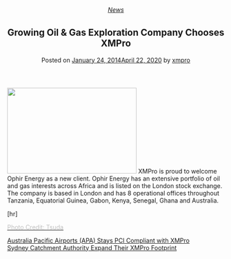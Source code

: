 <div class="large-9 col">
<article class="post-2899 post type-post status-publish format-standard has-post-thumbnail hentry category-news" id="post-2899">
<div class="article-inner">
<header class="entry-header">
<div class="entry-header-text entry-header-text-top text-center">
<h6 class="entry-category is-xsmall"><a href="https://xmpro.com/category/news/" rel="category tag">News</a></h6><h1 class="entry-title">Growing Oil &amp; Gas Exploration Company Chooses XMPro</h1><div class="entry-divider is-divider small"></div>
<div class="entry-meta uppercase is-xsmall">
<span class="posted-on">Posted on <a href="https://xmpro.com/growing-oil-gas-exploration-company-chooses-xmpro/" rel="bookmark"><time class="entry-date published" datetime="2014-01-24T05:45:17+00:00">January 24, 2014</time><time class="updated" datetime="2020-04-22T23:23:29+00:00">April 22, 2020</time></a></span> <span class="byline">by <span class="meta-author vcard"><a class="url fn n" href="https://xmpro.com/author/xmpro/">xmpro</a></span></span> </div>
</div>
</header>
<div class="entry-content single-page">
<p><img height="199" src="https://xmpro.com/wp-content/uploads/2014/01/small__992914260-300x199-1.jpg" width="300"/>
XMPro is proud to welcome Ophir Energy as a new client. Ophir Energy has an extensive portfolio of oil and gas interests across Africa and is listed on the London stock exchange. The company is based in London and has 8 operational offices throughout Tanzania, Equatorial Guinea, Gabon, Kenya, Senegal, Ghana and Australia.</p>
<a class="button silver">
<span></span>
</a>
[hr]
<p><span style="color: #c0c0c0;"><a href="http://www.flickr.com/photos/tsuda/992914260/" rel="noopener noreferrer" target="_blank"><span style="color: #c0c0c0;">Photo Credit: Tsuda</span></a></span></p>
<div class="blog-share text-center"><div class="is-divider medium"></div><div class="social-icons share-icons share-row relative"><a aria-label="Share on WhatsApp" class="icon button circle is-outline tooltip whatsapp show-for-medium" data-action="share/whatsapp/share" href="whatsapp://send?text=Growing%20Oil%20%26%23038%3B%20Gas%20Exploration%20Company%20Chooses%20XMPro - https://xmpro.com/growing-oil-gas-exploration-company-chooses-xmpro/" title="Share on WhatsApp"><i class="icon-whatsapp"></i></a><a aria-label="Share on Facebook" class="icon button circle is-outline tooltip facebook" data-label="Facebook" href="https://www.facebook.com/sharer.php?u=https://xmpro.com/growing-oil-gas-exploration-company-chooses-xmpro/" onclick="window.open(this.href,this.title,'width=500,height=500,top=300px,left=300px'); return false;" rel="noopener nofollow" target="_blank" title="Share on Facebook"><i class="icon-facebook"></i></a><a aria-label="Share on Twitter" class="icon button circle is-outline tooltip twitter" href="https://twitter.com/share?url=https://xmpro.com/growing-oil-gas-exploration-company-chooses-xmpro/" onclick="window.open(this.href,this.title,'width=500,height=500,top=300px,left=300px'); return false;" rel="noopener nofollow" target="_blank" title="Share on Twitter"><i class="icon-twitter"></i></a><a aria-label="Email to a Friend" class="icon button circle is-outline tooltip email" href="/cdn-cgi/l/email-protection#dee1adabbcb4bbbdaae399acb1a9b7b0b9fbecee91b7b2fbeceefbece8fbecedeeede6fbed9cfbecee99bfadfbecee9ba6aeb2b1acbfaab7b1b0fbecee9db1b3aebfb0a7fbecee9db6b1b1adbbadfbecee86938eacb1f8bcb1baa7e39db6bbbdb5fbeceeaab6b7adfbeceeb1abaafbed9ffbeceeb6aaaaaeadfbed9ffbec98fbec98a6b3aeacb1f0bdb1b3fbec98b9acb1a9b7b0b9f3b1b7b2f3b9bfadf3bba6aeb2b1acbfaab7b1b0f3bdb1b3aebfb0a7f3bdb6b1b1adbbadf3a6b3aeacb1fbec98" rel="nofollow" title="Email to a Friend"><i class="icon-envelop"></i></a><a aria-label="Pin on Pinterest" class="icon button circle is-outline tooltip pinterest" href="https://pinterest.com/pin/create/button?url=https://xmpro.com/growing-oil-gas-exploration-company-chooses-xmpro/&amp;media=https://xmpro.com/wp-content/uploads/2020/04/Company-Profile.png&amp;description=Growing%20Oil%20%26%23038%3B%20Gas%20Exploration%20Company%20Chooses%20XMPro" onclick="window.open(this.href,this.title,'width=500,height=500,top=300px,left=300px'); return false;" rel="noopener nofollow" target="_blank" title="Pin on Pinterest"><i class="icon-pinterest"></i></a><a aria-label="Share on LinkedIn" class="icon button circle is-outline tooltip linkedin" href="https://www.linkedin.com/shareArticle?mini=true&amp;url=https://xmpro.com/growing-oil-gas-exploration-company-chooses-xmpro/&amp;title=Growing%20Oil%20%26%23038%3B%20Gas%20Exploration%20Company%20Chooses%20XMPro" onclick="window.open(this.href,this.title,'width=500,height=500,top=300px,left=300px'); return false;" rel="noopener nofollow" target="_blank" title="Share on LinkedIn"><i class="icon-linkedin"></i></a></div></div></div>
<nav class="navigation-post" id="nav-below" role="navigation">
<div class="flex-row next-prev-nav bt bb">
<div class="flex-col flex-grow nav-prev text-left">
<div class="nav-previous"><a href="https://xmpro.com/australia-pacific-airports-apa-stays-pci-compliant-with-xmpro/" rel="prev"><span class="hide-for-small"><i class="icon-angle-left"></i></span> Australia Pacific Airports (APA) Stays PCI Compliant with XMPro</a></div>
</div>
<div class="flex-col flex-grow nav-next text-right">
<div class="nav-next"><a href="https://xmpro.com/sydney-catchment-authority-expand-their-xmpro-footprint/" rel="next">Sydney Catchment Authority Expand Their XMPro Footprint <span class="hide-for-small"><i class="icon-angle-right"></i></span></a></div> </div>
</div>
</nav>
</div>
</article>
<div class="comments-area" id="comments">
</div>
</div>
